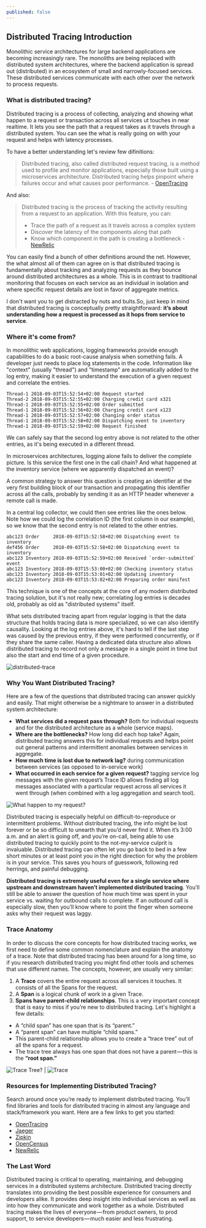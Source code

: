 ```yaml
---
published: false
---
```

## Distributed Tracing Introduction

Monolithic service architectures for large backend applications are becoming increasingly rare. The monoliths are being replaced with distributed system architectures, where the backend application is spread out (distributed) in an ecosystem of small and narrowly-focused services. These distributed services communicate with each other over the network to process requests.


### What is distributed tracing?

Distributed tracing is a process of collecting, analyzing and showing what happen to a request or transaction across all services ut touches in near realtime. It lets you see the path that a request takes as it travels through a distributed system. You can see the what is really going on with your request and helps with latency processes.

To have a better understanding let's review few difinitions:

> Distributed tracing, also called distributed request tracing, is a method used to profile and monitor applications, especially those built using a microservices architecture. Distributed tracing helps pinpoint where failures occur and what causes poor performance.    - [OpenTracing](https://opentracing.io/docs/overview/what-is-tracing/)

And also:

> Distributed tracing is the process of tracking the activity resulting from a request to an application. With this feature, you can:
> * Trace the path of a request as it travels across a complex system
> * Discover the latency of the components along that path
> * Know which component in the path is creating a bottleneck    - [NewRelic](https://docs.newrelic.com/docs/apm/distributed-tracing/getting-started/introduction-distributed-tracing#definition)

You can easily find a bunch of other definitions around the net. However, the what almost all of them can agree on is that distributed tracing is fundamentally about tracking and analyzing requests as they bounce around distributed architectures as a whole. This is in contrast to traditional monitoring that focuses on each service as an individual in isolation and where specific request details are lost in favor of aggregate metrics.

I don't want you to get distracted by nuts and bults.So, just keep in mind that distributed tracing is conceptually pretty straightforward: **it’s about understanding how a request is processed as it hops from service to service**.

### Where it's come from?

In monolithic web applications, logging frameworks provide enough capabilities to do a basic root-cause analysis when something fails. A developer just needs to place log statements in the code. Information like "context" (usually "thread") and "timestamp" are automatically added to the log entry, making it easier to understand the execution of a given request and correlate the entries.

```
Thread-1 2018-09-03T15:52:54+02:00 Request started
Thread-2 2018-09-03T15:52:55+02:00 Charging credit card x321
Thread-1 2018-09-03T15:52:55+02:00 Order submitted
Thread-1 2018-09-03T15:52:56+02:00 Charging credit card x123
Thread-1 2018-09-03T15:52:57+02:00 Changing order status
Thread-1 2018-09-03T15:52:58+02:00 Dispatching event to inventory
Thread-1 2018-09-03T15:52:59+02:00 Request finished
```

We can safely say that the second log entry above is not related to the other entries, as it's being executed in a different thread.

In microservices architectures, logging alone fails to deliver the complete picture. Is this service the first one in the call chain? And what happened at the inventory service (where we apparently dispatched an event)?

A common strategy to answer this question is creating an identifier at the very first building block of our transaction and propagating this identifier across all the calls, probably by sending it as an HTTP header whenever a remote call is made.

In a central log collector, we could then see entries like the ones below. Note how we could log the correlation ID (the first column in our example), so we know that the second entry is not related to the other entries.

```
abc123 Order     2018-09-03T15:52:58+02:00 Dispatching event to inventory
def456 Order     2018-09-03T15:52:58+02:00 Dispatching event to inventory
abc123 Inventory 2018-09-03T15:52:59+02:00 Received `order-submitted` event
abc123 Inventory 2018-09-03T15:53:00+02:00 Checking inventory status
abc123 Inventory 2018-09-03T15:53:01+02:00 Updating inventory
abc123 Inventory 2018-09-03T15:53:02+02:00 Preparing order manifest
```

This technique is one of the concepts at the core of any modern distributed tracing solution, but it's not really new; correlating log entries is decades old, probably as old as "distributed systems" itself.

What sets distributed tracing apart from regular logging is that the data structure that holds tracing data is more specialized, so we can also identify causality. Looking at the log entries above, it's hard to tell if the last step was caused by the previous entry, if they were performed concurrently, or if they share the same caller. Having a dedicated data structure also allows distributed tracing to record not only a message in a single point in time but also the start and end time of a given procedure.

![distributed-trace](https://www.jaegertracing.io/img/trace-detail-ss.png "distributed trace") 

### Why You Want Distributed Tracing?

Here are a few of the questions that distributed tracing can answer quickly and easily. That might otherwise be a nightmare to answer in a distributed system architecture:

- **What services did a request pass through?** Both for individual requests and for the distributed architecture as a whole (service maps).
- **Where are the bottlenecks?** How long did each hop take? Again, distributed tracing answers this for individual requests and helps point out general patterns and intermittent anomalies between services in aggregate.
- **How much time is lost due to network lag?** during communication between services (as opposed to in-service work)
- **What occurred in each service for a given request?** tagging service log messages with the given request’s Trace ID allows finding all log messages associated with a particular request across all services it went through (when combined with a log aggregation and search tool).

![What happen to my request?](https://cdn-images-1.medium.com/max/1000/1*iaVQRRi2upK4X-E-WwrWIg.png "What happen to my request") 

Distributed tracing is especially helpful on difficult-to-reproduce or intermittent problems. Without distributed tracing, the info might be lost forever or be so difficult to unearth that you’d never find it. When it’s 3:00 a.m. and an alert is going off, and you’re on-call, being able to use distributed tracing to quickly point to the not-my-service culprit is invaluable. Distributed tracing can often let you go back to bed in a few short minutes or at least point you in the right direction for why the problem is in your service. This saves you hours of guesswork, following red herrings, and painful debugging.

**Distributed tracing is extremely useful even for a single service where upstream and downstream haven’t implemented distributed tracing**. You’ll still be able to answer the question of how much time was spent in your service vs. waiting for outbound calls to complete. If an outbound call is especially slow, then you’ll know where to point the finger when someone asks why their request was laggy.

### Trace Anatomy

In order to discuss the core concepts for how distributed tracing works, we first need to define some common nomenclature and explain the anatomy of a trace. Note that distributed tracing has been around for a long time, so if you research distributed tracing you might find other tools and schemes that use different names. The concepts, however, are usually very similar:

1. A **Trace** covers the entire request across all services it touches. It consists of all the Spans for the request.
2. A **Span** is a logical chunk of work in a given Trace.
3. **Spans have parent-child relationships**. This is a very important concept that is easy to miss if you’re new to distributed tracing. Let's highlight a few details:
+ A “child span” has one span that is its “parent.”
+ A “parent span” can have multiple “child spans.”
+ This parent-child relationship allows you to create a “trace tree” out of all the spans for a request.
+ The trace tree always has one span that does not have a parent — this is the **“root span.”**

![Trace Tree?](https://cdn-images-1.medium.com/max/600/1*VO9RZ-wwHUWQDEkNSzf5vA.png) | ![Trace](https://cdn-images-1.medium.com/max/600/1*Yu0bCux_sulHPy6MhT9Ytg.png)


### Resources for Implementing Distributed Tracing?
Search around once you’re ready to implement distributed tracing. You’ll find libraries and tools for distributed tracing in almost any language and stack/framework you want. Here are a few links to get you started:

- [OpenTracing](https://opentracing.io/)
- [Jaeger](https://www.jaegertracing.io/)
- [Zipkin](https://zipkin.io/)
- [OpenCensus](https://opencensus.io)
- [NewRelic](https://docs.newrelic.com/docs/apm/distributed-tracing)

### The Last Word
Distributed tracing is critical to operating, maintaining, and debugging services in a distributed systems architecture. Distributed tracing directly translates into providing the best possible experience for consumers and developers alike. It provides deep insight into individual services as well as into how they communicate and work together as a whole. Distributed tracing makes the lives of everyone — from product owners, to prod support, to service developers — much easier and less frustrating.

